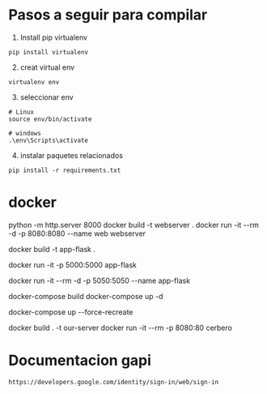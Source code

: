 #  Pasos a seguir para compilar 

1. Install pip virtualenv
``` 
pip install virtualenv
``` 
2. creat virtual env
``` 
virtualenv env
``` 
3. seleccionar env
``` 
# Linux
source env/bin/activate

# windows
.\env\Scripts\activate  

``` 
4. instalar paquetes relacionados
``` 
pip install -r requirements.txt
``` 


# docker
python -m http.server 8000
docker build -t webserver .
docker run -it --rm -d -p 8080:8080 --name web webserver

docker build -t app-flask .



docker run -it -p 5000:5000 app-flask

docker run -it --rm -d -p 5050:5050  --name app-flask


docker-compose build
docker-compose up -d

docker-compose up --force-recreate


docker build . -t our-server
docker run -it --rm -p 8080:80 cerbero


# Documentacion gapi
    https://developers.google.com/identity/sign-in/web/sign-in

